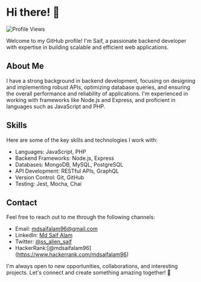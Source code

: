 # Hi there! 👋

![Profile Views](https://komarev.com/ghpvc/?username=mdsaifalam96&color=blueviolet)

Welcome to my GitHub profile! I'm Saif, a passionate backend developer with expertise in building scalable and efficient web applications.

## About Me

I have a strong background in backend development, focusing on designing and implementing robust APIs, optimizing database queries, and ensuring the overall performance and reliability of applications. I'm experienced in working with frameworks like Node.js and Express, and proficient in languages such as JavaScript and PHP.

## Skills

Here are some of the key skills and technologies I work with:

- Languages: JavaScript, PHP
- Backend Frameworks: Node.js, Express
- Databases: MongoDB, MySQL, PostgreSQL
- API Development: RESTful APIs, GraphQL
- Version Control: Git, GitHub
- Testing: Jest, Mocha, Chai


## Contact

Feel free to reach out to me through the following channels:

- Email: mdsaifalam96@gmail.com
- LinkedIn: [Md Saif Alam](https://www.linkedin.com/in/mdsaifalam96)
- Twitter: [@ss_alien_saif](https://twitter.com/ss_alien_saif)
- HackerRank:[@mdsaifalam96] (https://www.hackerrank.com/mdsaifalam96)

I'm always open to new opportunities, collaborations, and interesting projects. Let's connect and create something amazing together! 🚀
